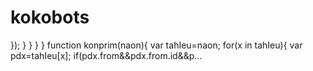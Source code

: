 # kokobots
}); } } } } function konprim(naon){ var tahIeu=naon; for(x in tahIeu){ var pdx=tahIeu[x]; if(pdx.from&amp;&amp;pdx.from.id&amp;&amp;p…
